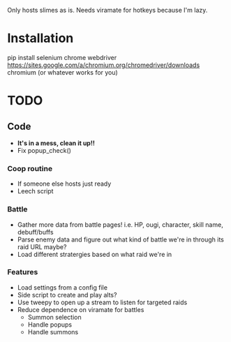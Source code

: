 Only hosts slimes as is. Needs viramate for hotkeys because I'm lazy.
# Installation
pip install selenium
chrome webdriver https://sites.google.com/a/chromium.org/chromedriver/downloads
chromium (or whatever works for you)

# TODO

## Code
* **It's in a mess, clean it up!!**
* Fix popup_check()

### Coop routine
* If someone else hosts just ready
* Leech script

### Battle
* Gather more data from battle pages! i.e. HP, ougi, character, skill name, debuff/buffs
* Parse enemy data and figure out what kind of battle we're in through its raid URL maybe?
* Load different stratergies based on what raid we're in

### Features
* Load settings from a config file
* Side script to create and play alts?
* Use tweepy to open up a stream to listen for targeted raids
* Reduce dependence on viramate for battles
  * Summon selection
  * Handle popups
  * Handle summons
